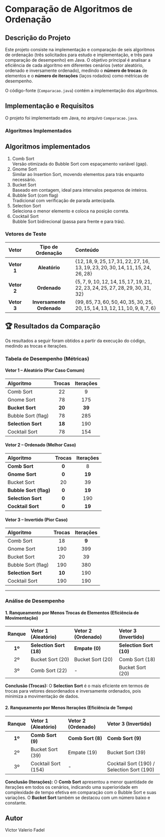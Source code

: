 # Comparação de Algoritmos de Ordenação

## Descrição do Projeto

Este projeto consiste na implementação e comparação de seis algoritmos de ordenação (três solicitados para estudo e implementação, e três para comparação de desempenho) em Java. O objetivo principal é analisar a eficiência de cada algoritmo em diferentes cenários (vetor aleatório, ordenado e inversamente ordenado), medindo o **número de trocas** de elementos e o **número de iterações** (laços rodados) como métricas de desempenho.

O código-fonte (`Comparacao.java`) contém a implementação dos algoritmos.

## Implementação e Requisitos

O projeto foi implementado em Java, no arquivo `Comparacao.java`.

### Algoritmos Implementados

## Algoritmos implementados
1. Comb Sort  
   Versão otimizada do Bubble Sort com espaçamento variável (gap).
2. Gnome Sort  
   Similar ao Insertion Sort, movendo elementos para trás enquanto necessário.
3. Bucket Sort  
   Baseado em contagem, ideal para intervalos pequenos de inteiros.
4. Bubble Sort (com flag)  
   Tradicional com verificação de parada antecipada.
5. Selection Sort  
   Seleciona o menor elemento e coloca na posição correta.
6. Cocktail Sort  
   Bubble Sort bidirecional (passa para frente e para trás).

### Vetores de Teste

| Vetor | Tipo de Ordenação | Conteúdo |
| :---: | :---: | :--- |
| **Vetor 1** | **Aleatório** | $\{12, 18, 9, 25, 17, 31, 22, 27, 16, 13, 19, 23, 20, 30, 14, 11, 15, 24, 26, 28\}$ |
| **Vetor 2** | **Ordenado** | $\{5, 7, 9, 10, 12, 14, 15, 17, 19, 21, 22, 23, 24, 25, 27, 28, 29, 30, 31, 32\}$ |
| **Vetor 3** | **Inversamente Ordenado** | $\{99, 85, 73, 60, 50, 40, 35, 30, 25, 20, 15, 14, 13, 12, 11, 10, 9, 8, 7, 6\}$ |

## 🏆 Resultados da Comparação

Os resultados a seguir foram obtidos a partir da execução do código, medindo as trocas e iterações.

### Tabela de Desempenho (Métricas)

#### **Vetor 1 – Aleatório (Pior Caso Comum)**
| Algoritmo | Trocas | Iterações |
| :--- | :---: | :---: |
| Comb Sort | 22 | 9 |
| Gnome Sort | 78 | 175 |
| **Bucket Sort** | **20** | **39** |
| Bubble Sort (flag) | 78 | 285 |
| **Selection Sort** | **18** | 190 |
| Cocktail Sort | 78 | 154 |

#### **Vetor 2 – Ordenado (Melhor Caso)**
| Algoritmo | Trocas | Iterações |
| :--- | :---: | :---: |
| **Comb Sort** | **0** | 8 |
| **Gnome Sort** | **0** | **19** |
| Bucket Sort | 20 | 39 |
| **Bubble Sort (flag)** | **0** | **19** |
| **Selection Sort** | **0** | 190 |
| **Cocktail Sort** | **0** | **19** |

#### **Vetor 3 – Invertido (Pior Caso)**
| Algoritmo | Trocas | Iterações |
| :--- | :---: | :---: |
| Comb Sort | 18 | **9** |
| Gnome Sort | 190 | 399 |
| Bucket Sort | 20 | 39 |
| Bubble Sort (flag) | 190 | 380 |
| **Selection Sort** | **10** | 190 |
| Cocktail Sort | 190 | 190 |

---

### Análise de Desempenho

#### **1. Ranqueamento por Menos Trocas de Elementos (Eficiência de Movimentação)**

| Ranque | Vetor 1 (Aleatório) | Vetor 2 (Ordenado) | Vetor 3 (Invertido) |
| :---: | :--- | :--- | :--- |
| **1º** | **Selection Sort (18)** | **Empate (0)** | **Selection Sort (10)** |
| 2º | Bucket Sort (20) | Bucket Sort (20) | Comb Sort (18) |
| 3º | Comb Sort (22) | - | Bucket Sort (20) |

**Conclusão (Trocas):** O **Selection Sort** é o mais eficiente em termos de trocas para vetores desordenados e inversamente ordenados, pois minimiza a movimentação de dados.

#### **2. Ranqueamento por Menos Iterações (Eficiência de Tempo)**

| Ranque | Vetor 1 (Aleatório) | Vetor 2 (Ordenado) | Vetor 3 (Invertido) |
| :---: | :--- | :--- | :--- |
| **1º** | **Comb Sort (9)** | **Comb Sort (8)** | **Comb Sort (9)** |
| 2º | Bucket Sort (39) | Empate (19) | Bucket Sort (39) |
| 3º | Cocktail Sort (154) | - | Cocktail Sort (190) / Selection Sort (190) |

**Conclusão (Iterações):** O **Comb Sort** apresentou a menor quantidade de iterações em todos os cenários, indicando uma superioridade em complexidade de tempo efetiva em comparação com o Bubble Sort e suas variações. O **Bucket Sort** também se destacou com um número baixo e constante.


## Autor
Victor Valerio Fadel
